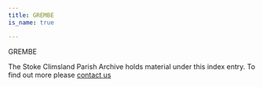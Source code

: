 ```yaml
---
title: GREMBE
is_name: true

---
```


GREMBE


The Stoke Climsland Parish Archive holds material under this index entry. To find out more please [contact us](/contact/)
